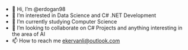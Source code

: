 - 👋 Hi, I’m @erdogan98
- 👀 I’m interested in Data Science and C# .NET Development
- 🌱 I’m currently studying Computer Science
- 💞️ I’m looking to collaborate on C# Projects and anything interesting in the area of AI
- 📫 How to reach me ekervanli@outlook.com

<!---
erdogan98/erdogan98 is a ✨ special ✨ repository because its `README.md` (this file) appears on your GitHub profile.
You can click the Preview link to take a look at your changes.
--->
